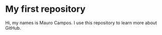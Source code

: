 # My first repository

Hi, my names is Mauro Campos. I use this repository to learn more about GitHub.
